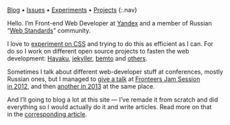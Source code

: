 [Blog](blog/) • [Issues](issues/) • [Experiments](fun/) • [Projects](projects/)
{:.nav}

Hello. I’m Front-end Web Developer at [Yandex](http://yandex.com) and a member of Russian “[Web Standards](http://web-standards.ru/about/en/)” community.

I love to [experiment on CSS](fun/) and trying to do this as efficient as I can. For do so I work on different open source projects to fasten the web development: [Hayaku](http://hayakubundle.com), [jekyller](gh:shower/jekyller), [bemto](gh:kizu/bemto) and [others](gh:kizu?tab=repositories).

Sometimes I talk about different web-developer stuff at conferences, mostly Russian ones, but I managed to [give a talk](http://vimeo.com/51897358) at [Fronteers Jam Session in 2012](http://fronteers.nl/congres/2012/jam-session), and then [another in 2013](https://fronteers.nl/congres/2013/jam-session/dont-look-into-the-source) at the same place.

And I’ll going to blog a lot at this site — I’ve remade it from scratch and did everything so I would actually do it and write articles. Read more on that in the [corresponding article](:restart).
